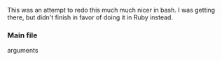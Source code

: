 This was an attempt to redo this much much nicer in bash. I was getting there, but didn't finish in favor of doing it in Ruby instead.

### Main file
arguments
